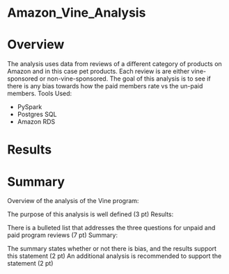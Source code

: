 # Amazon_Vine_Analysis

# Overview

The analysis uses data from reviews of a different category of products on Amazon and in this case pet products. Each review is are either vine-sponsored or non-vine-sponsored. The goal of this analysis is to see if there is any bias towards how the paid members rate vs the un-paid members.
Tools Used:
- PySpark
- Postgres SQL
- Amazon RDS

# Results 




# Summary 






Overview of the analysis of the Vine program:

The purpose of this analysis is well defined (3 pt)
Results:

There is a bulleted list that addresses the three questions for unpaid and paid program reviews (7 pt)
Summary:

The summary states whether or not there is bias, and the results support this statement (2 pt)
An additional analysis is recommended to support the statement (2 pt)
